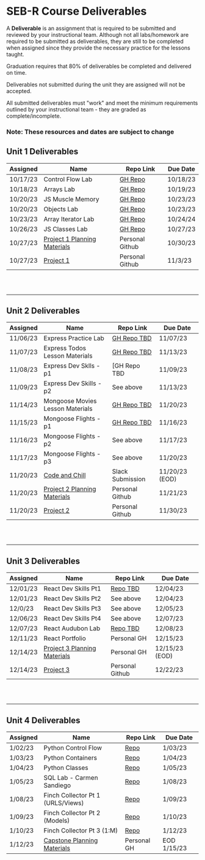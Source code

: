 
# SEB-R Course Deliverables

A **Deliverable** is an assignment that is required to be submitted and reviewed by your instructional team.  Although not all labs/homework are required to be submitted as deliverables, they are still to be completed when assigned since they provide the necessary practice for the lessons taught.

Graduation requires that 80% of deliverables be completed and delivered on time.

Deliverables not submitted during the unit they are assigned will not be accepted.

All submitted deliverables must "work" and meet the minimum requirements outlined by your instructional team - they are graded as complete/incomplete.

### Note: These resources and dates are subject to change

## Unit 1 Deliverables
| Assigned | Name | Repo Link | Due Date |
|--|--|--|--|
| 10/17/23  | Control Flow Lab | [GH Repo](https://github.com/SEIR-1016-EC/HW1-JS-Control-Flow)  | 10/18/23  |
| 10/18/23  | Arrays Lab  | [GH Repo](https://github.com/SEIR-1016-EC/HW2-Array-Practice-Lab)  | 10/19/23 |
| 10/20/23  | JS Muscle Memory  | [GH Repo](https://github.com/SEIR-1016-EC/HW3-JS-Muscle-Memory) | 10/23/23 |
| 10/20/23  | Objects Lab  | [GH Repo](https://github.com/SEIR-1016-EC/HW4-Objects-Lab) | 10/23/23 |
| 10/23/23  | Array Iterator Lab | [GH Repo](https://github.com/SEIR-1016-EC/HW5-Array-Iterator-Lab) | 10/24/24 |
| 10/26/23  | JS Classes Lab | [GH Repo](https://github.com/SEIR-1016-EC/HW-6-Classes-Lab) | 10/27/23  |
| 10/27/23  | [Project 1 Planning Materials](https://git.generalassemb.ly/wsjoshua/SEIR-Student-Resources/blob/main/Unit_1/project-1/project-1-requirements.md) | Personal Github | 10/30/23 |
| 10/27/23  | [Project 1 ](https://git.generalassemb.ly/wsjoshua/SEIR-Student-Resources/blob/main/Unit_1/project-1/project-1-requirements.md#technical-requirements) | Personal Github | 11/3/23 |


<br><br><hr>

## Unit 2 Deliverables
| Assigned | Name | Repo Link|Due Date|
|--|--|--|--|
| 11/06/23| Express Practice Lab | [GH Repo TBD]()| 11/07/23 |
| 11/07/23| Express Todos Lesson Materials | [GH Repo TBD]() | 11/13/23|
| 11/08/23 | Express Dev Sklls - p1 | [GH Repo TBD | 11/09/23  |
| 11/09/23 | Express Dev Skills - p2 | See above | 11/13/23 |
| 11/14/23 | Mongoose Movies Lesson Materials | [ GH Repo TBD ]()| 11/20/23 |
| 11/15/23 | Mongoose Flights - p1 | [ GH Repo TBD ]() | 11/16/23 |
| 11/16/23 | Mongoose Flights - p2 | See above | 11/17/23 |
| 11/17/23 | Mongoose Flights - p3 | See above | 11/20/23  |
| 11/20/23 | [Code and Chill]()| Slack Submission | 11/20/23 (EOD)|
| 11/20/23 | [Project 2 Planning Materials]() | Personal Github | 11/21/23 |
| 11/20/23 | [Project 2 ]() | Personal Github | 11/30/23 |


<br><br><hr>

## Unit 3 Deliverables
| Assigned | Name | Repo Link|Due Date|
|--|--|--|--|
| 12/01/23 | React Dev Skills Pt1 | [Repo TBD]() | 12/04/23  |
| 12/01/23 | React Dev Skills Pt2 | See above | 12/04/23 |
| 12/0/23  | React Dev Skills Pt3 | See above | 12/05/23 |
| 12/06/23 | React Dev Skills Pt4 | See above | 12/07/23 |
| 12/07/23 | React Audubon Lab | [Repo TBD]()| 12/08/23 |
| 12/11/23 | React Portfolio | Personal GH | 12/15/23 |
| 12/14/23 | [ Project 3 Planning Materials ]() | Personal GH | 12/15/23 (EOD)|
| 12/14/23 | [ Project 3 ]() | Personal Github | 12/22/23 |

<br><br><hr>

## Unit 4 Deliverables
| Assigned | Name | Repo Link|Due Date|
|--|--|--|--|
|1/02/23| Python Control Flow| [Repo]() | 1/03/23 |
|1/03/23| Python Containers | [Repo]() | 1/04/23 |
|1/04/23| Python Classes | [Repo]() | 1/05/23 |
|1/05/23| SQL Lab - Carmen Sandiego | [Repo]() | 1/08/23 |
|1/08/23| Finch Collector Pt 1 (URLS/Views) | [Repo]() | 1/09/23 |
|1/09/23| Finch Collector Pt 2 (Models) | [Repo]() | 1/10/23 |
|1/10/23| Finch Collector Pt 3 (1:M) | [Repo]() | 1/12/23 |
|1/12/23| [Capstone Planning Materials]() | Personal GH | EOD 1/15/23 |
